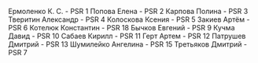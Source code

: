﻿Ермоленко К. С. - PSR 1
Попова Елена - PSR 2 
Карпова Полина - PSR 3 
Тверитин Александр - PSR 4 
Колоскова Ксения - PSR 5 
Закиев Артём - PSR 6
Котелюк Константин - PSR 18 
Бычков Евгений - PSR 9 
Кучма Давид - PSR 10 
Сабаев Кирилл - PSR 11 
Герт Артем - PSR 12 
Патрушев Дмитрий - PSR 13
Шумилейко Ангелина - PSR 15
Третьяков Дмитрий - PSR 7